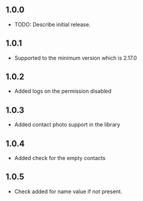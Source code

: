 ## 1.0.0

* TODO: Describe initial release.
## 1.0.1

* Supported to the minimum version which is 2.17.0
## 1.0.2

* Added logs on the permission disabled
## 1.0.3

* Added contact photo support in the library
## 1.0.4

* Added check for the empty contacts
## 1.0.5

* Check added for name value if not present.
